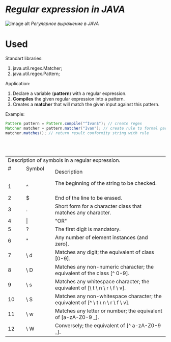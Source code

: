 # <i>Regular expression in JAVA</i>
![Image alt](https://github.com/gvozdev1986/RegExpression/blob/master/resources/RegEx.png)
<i>Регулярное выражение в JAVA</i>

# Used
Standart libraries:
1. java.util.regex.Matcher;
2. java.util.regex.Pattern;

Application:
1. Declare a variable (<b>pattern</b>) with a regular expression.
2. <b>Compiles</b> the given regular expression into a pattern.
3. Creates a <b>matcher</b> that will match the given input against this pattern.

Example:
```java
Pattern pattern = Pattern.compile("^Ivan$"); // create regex
Matcher matcher = pattern.matcher("Ivan"); // create rule to formal parameters
matcher.matches(); // return result conformity string with rule
```

<table>
    <tr>
        <td colspan = "4"> Description of symbols in a regular expression. </ td>
    </ tr>
    <tr>
        <td> # </ td>
        <td> Symbol </ td>
        <td> Description </ td>
    </ tr>
    <tr>
        <td> 1 </ td> <td> ^ </ td> <td> The beginning of the string to be checked. </ td>
    </ tr>
    <tr>
        <td> 2 </ td> <td> $ </ td> <td> End of the line to be erased. </ td>
    </ tr>
    <tr>
        <td> 3 </ td> <td>. </ td> <td> Short form for a character class that matches any character. </ td>
    </ tr>
    <tr>
        <td> 4 </ td> <td> | </ td> <td> "OR" </ td>
    </ tr>
    <tr>
        <td> 5 </ td> <td>? </ td> <td> The first digit is mandatory. </ td>
    </ tr>
    <tr>
        <td> 6 </ td> <td> "</ td> <td> Any number of element instances (and zero). </ td>
    </ tr>
    <tr>
        <td> 7 </ td> <td> \ d </ td> <td> Matches any digit; the equivalent of class [0-9]. </ td>
    </ tr>
    <tr>
        <td> 8 </ td> <td> \ D </ td> <td> Matches any non-numeric character; the equivalent of the class [^ 0-9]. </ td>
    </ tr>
    <tr>
        <td> 9 </ td> <td> \ s </ td> <td> Matches any whitespace character; the equivalent of [\ t \ n \ r \ f \ v]. </ td>
    </ tr>
    <tr>
        <td> 10 </ td> <td> \ S </ td> <td> Matches any non-whitespace character; the equivalent of [^ \ t \ n \ r \ f \ v]. </ td>
    </ tr>
    <tr>
        <td> 11 </ td> <td> \ w </ td> <td> Matches any letter or number; the equivalent of [a-zA-Z0-9 _]. </ td>
    </ tr>
    <tr>
        <td> 12 </ td> <td> \ W </ td> <td> Conversely; the equivalent of [^ a-zA-Z0-9 _]. </ td>
    </ tr>
</ table>
